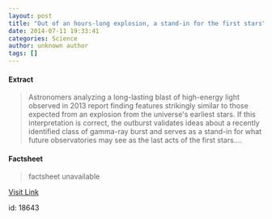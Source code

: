 ```yaml
---
layout: post
title: "Out of an hours-long explosion, a stand-in for the first stars"
date: 2014-07-11 19:33:41
categories: Science
author: unknown author
tags: []
---
```



#### Extract
>Astronomers analyzing a long-lasting blast of high-energy light observed in 2013 report finding features strikingly similar to those expected from an explosion from the universe's earliest stars. If this interpretation is correct, the outburst validates ideas about a recently identified class of gamma-ray burst and serves as a stand-in for what future observatories may see as the last acts of the first stars....

#### Factsheet
>factsheet unavailable

[Visit Link](http://feeds.sciencedaily.com/~r/sciencedaily/~3/USfI7ZrfRxA/140711153341.htm)

id:   18643
